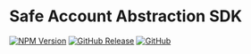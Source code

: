 # Safe Account Abstraction SDK

[![NPM Version](https://badge.fury.io/js/%40safe-global%2Faccount-abstraction-sdk.svg)](https://badge.fury.io/js/%40safe-global%2Faccount-abstraction-sdk)
[![GitHub Release](https://img.shields.io/github/release/safe-global/account-abstraction-sdk.svg?style=flat)](https://github.com/safe-global/account-abstraction-sdk/releases)
[![GitHub](https://img.shields.io/github/license/safe-global/account-abstraction-sdk/tree/main/packages/account-abstraction-sdk)](https://github.com/safe-global/account-abstraction-sdk/blob/main/packages/account-abstraction-sdk/LICENSE.md)
